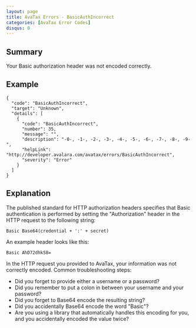```yaml
---
layout: page
title: AvaTax Errors - BasicAuthIncorrect
categories: [AvaTax Error Codes]
disqus: 0
---
```


## Summary

Your Basic authorization header was not encoded correctly.

## Example

    {
      "code": "BasicAuthIncorrect",
      "target": "Unknown",
      "details": [
        {
          "code": "BasicAuthIncorrect",
          "number": 35,
          "message": "",
          "description": "-0-, -1-, -2-, -3-, -4-, -5-, -6-, -7-, -8-, -9-",
          "helpLink": "http://developer.avalara.com/avatax/errors/BasicAuthIncorrect",
          "severity": "Error"
        }
      ]
    }

## Explanation

The published standard for HTTP authorization headers specifies that Basic authentication is performed by setting the "Authorization" header in the HTTP request to the following string:

	Basic Base64(credential + ':' + secret)

An example header looks like this:

	Basic AhD72dhkS8=
	
In the HTTP request you provided to AvaTax, your information was not correctly encoded.  Common troubleshooting steps:

* Did you forget to provide either a username or a password?
* Did you remember to put a colon in between your username and your password?
* Did you forget to Base64 encode the resulting string?
* Did you accidentally Base64 encode the word "Basic"?
* Are you using a library that automatically handles this encoding for you, and you accidentally encoded the value twice?
